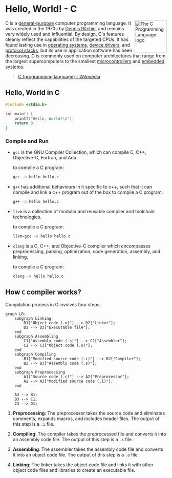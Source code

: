 # Hello, World! - C

<img src="https://upload.wikimedia.org/wikipedia/commons/thumb/3/35/The_C_Programming_Language_logo.svg/200px-The_C_Programming_Language_logo.svg.png" alt="The C Programming Language logo" width="100" align="right">

C is a [general-purpose](https://en.wikipedia.org/wiki/General-purpose_programming_language) computer programming language. It was created in the 1970s by [Dennis Ritchie](https://en.wikipedia.org/wiki/Dennis_Ritchie), and remains very widely used and influential. By design, C's features cleanly reflect the capabilities of the targeted CPUs. It has found lasting use in [operating systems](https://en.wikipedia.org/wiki/Operating_system), [device drivers](https://en.wikipedia.org/wiki/Device_drivers), and [protocol stacks](https://en.wikipedia.org/wiki/Protocol_stack), but its use in application software has been decreasing. C is commonly used on computer architectures that range from the largest supercomputers to the smallest [microcontrollers](https://en.wikipedia.org/wiki/Microcontroller) and [embedded systems](https://en.wikipedia.org/wiki/Embedded_system).

> [C (programming language) - Wikipedia](https://en.wikipedia.org/wiki/C_(programming_language))


## Hello, World in C

```c
#include <stdio.h>

int main() {
    printf("Hello, World!\n");
    return 0;
}
```

### Compile and Run


- `gcc` is the GNU Compiler Collection, which can compile C, C++, Objective-C, Fortran, and Ada.

    to compile a C program:

    ```bash
    gcc -o hello hello.c
    ```

- `g++` has additional behaviours in it specific to c++, such that it can compile and link a c++ program out of the box
    to compile a C program:

    ```bash
    g++ -o hello hello.c
    ```

- `llvm` is a collection of modular and reusable compiler and toolchain technologies.

    to compile a C program:

    ```bash
    llvm-gcc -o hello hello.c
    ```

- `clang` is a C, C++, and Objective-C compiler which encompasses preprocessing, parsing, optimization, code generation, assembly, and linking.

    to compile a C program:

    ```bash
    clang -o hello hello.c
    ```

## How `C` compiler works?

Compilation process in C involves four steps:

```mermaid
graph LR;
    subgraph Linking
        D1["Object code (.o)"] --> D2["Linker"];
        D2 --> D3["Executable file"];
    end
    subgraph Assembling
        C1["Assembly code (.s)"] --> C2["Assembler"];
        C2 --> C3["Object code (.o)"];
    end
    subgraph Compiling
        B1["Modified source code (.i)"] --> B2["Compiler"];
        B2 --> B3["Assembly code (.s)"];
    end
    subgraph Preprocessing
        A1["Source code (.c)"] --> A2["Preprocessor"];
        A2 --> A3["Modified source code (.i)"];
    end
    
    A3 --> B1;
    B3 --> C1;
    C3 --> D1;
```

1. **Preprocessing**: The preprocessor takes the source code and eliminates comments, expands macros, and includes header files. The output of this step is a `.i` file.

2. **Compiling**: The compiler takes the preprocessed file and converts it into an assembly code file. The output of this step is a `.s` file.

3. **Assembling**: The assembler takes the assembly code file and converts it into an object code file. The output of this step is a `.o` file.

4. **Linking**: The linker takes the object code file and links it with other object code files and libraries to create an executable file.

